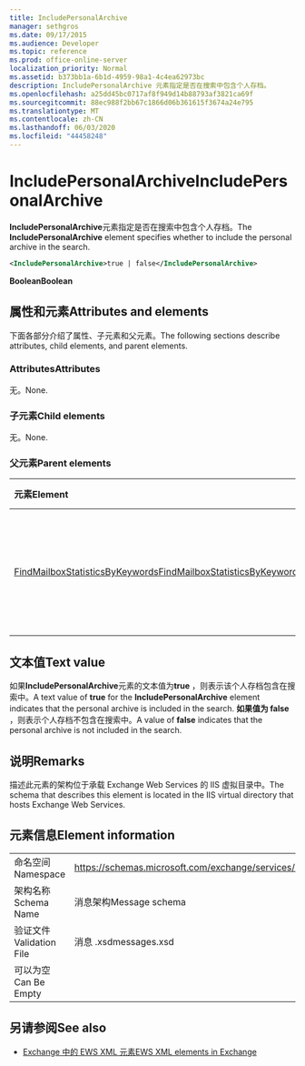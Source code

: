```yaml
---
title: IncludePersonalArchive
manager: sethgros
ms.date: 09/17/2015
ms.audience: Developer
ms.topic: reference
ms.prod: office-online-server
localization_priority: Normal
ms.assetid: b373bb1a-6b1d-4959-98a1-4c4ea62973bc
description: IncludePersonalArchive 元素指定是否在搜索中包含个人存档。
ms.openlocfilehash: a25dd45bc0717af8f949d14b88793af3821ca69f
ms.sourcegitcommit: 88ec988f2bb67c1866d06b361615f3674a24e795
ms.translationtype: MT
ms.contentlocale: zh-CN
ms.lasthandoff: 06/03/2020
ms.locfileid: "44458248"
---
```

# <a name="includepersonalarchive"></a><span data-ttu-id="b7f82-103">IncludePersonalArchive</span><span class="sxs-lookup"><span data-stu-id="b7f82-103">IncludePersonalArchive</span></span>

<span data-ttu-id="b7f82-104">**IncludePersonalArchive**元素指定是否在搜索中包含个人存档。</span><span class="sxs-lookup"><span data-stu-id="b7f82-104">The **IncludePersonalArchive** element specifies whether to include the personal archive in the search.</span></span> 
  
```XML
<IncludePersonalArchive>true | false</IncludePersonalArchive>
```

 <span data-ttu-id="b7f82-105">**Boolean**</span><span class="sxs-lookup"><span data-stu-id="b7f82-105">**Boolean**</span></span>
## <a name="attributes-and-elements"></a><span data-ttu-id="b7f82-106">属性和元素</span><span class="sxs-lookup"><span data-stu-id="b7f82-106">Attributes and elements</span></span>

<span data-ttu-id="b7f82-107">下面各部分介绍了属性、子元素和父元素。</span><span class="sxs-lookup"><span data-stu-id="b7f82-107">The following sections describe attributes, child elements, and parent elements.</span></span>
  
### <a name="attributes"></a><span data-ttu-id="b7f82-108">Attributes</span><span class="sxs-lookup"><span data-stu-id="b7f82-108">Attributes</span></span>

<span data-ttu-id="b7f82-109">无。</span><span class="sxs-lookup"><span data-stu-id="b7f82-109">None.</span></span>
  
### <a name="child-elements"></a><span data-ttu-id="b7f82-110">子元素</span><span class="sxs-lookup"><span data-stu-id="b7f82-110">Child elements</span></span>

<span data-ttu-id="b7f82-111">无。</span><span class="sxs-lookup"><span data-stu-id="b7f82-111">None.</span></span>
  
### <a name="parent-elements"></a><span data-ttu-id="b7f82-112">父元素</span><span class="sxs-lookup"><span data-stu-id="b7f82-112">Parent elements</span></span>

|<span data-ttu-id="b7f82-113">**元素**</span><span class="sxs-lookup"><span data-stu-id="b7f82-113">**Element**</span></span>|<span data-ttu-id="b7f82-114">**说明**</span><span class="sxs-lookup"><span data-stu-id="b7f82-114">**Description**</span></span>|
|:-----|:-----|
|[<span data-ttu-id="b7f82-115">FindMailboxStatisticsByKeywords</span><span class="sxs-lookup"><span data-stu-id="b7f82-115">FindMailboxStatisticsByKeywords</span></span>](findmailboxstatisticsbykeywords.md) <br/> |<span data-ttu-id="b7f82-116">指定按关键字搜索邮箱统计信息的请求。</span><span class="sxs-lookup"><span data-stu-id="b7f82-116">Specifies a request to search for mailbox statistics by keyword.</span></span>  <br/> |
   
## <a name="text-value"></a><span data-ttu-id="b7f82-117">文本值</span><span class="sxs-lookup"><span data-stu-id="b7f82-117">Text value</span></span>

<span data-ttu-id="b7f82-118">如果**IncludePersonalArchive**元素的文本值为**true** ，则表示该个人存档包含在搜索中。</span><span class="sxs-lookup"><span data-stu-id="b7f82-118">A text value of **true** for the **IncludePersonalArchive** element indicates that the personal archive is included in the search.</span></span> <span data-ttu-id="b7f82-119">**如果值为 false** ，则表示个人存档不包含在搜索中。</span><span class="sxs-lookup"><span data-stu-id="b7f82-119">A value of **false** indicates that the personal archive is not included in the search.</span></span> 
  
## <a name="remarks"></a><span data-ttu-id="b7f82-120">说明</span><span class="sxs-lookup"><span data-stu-id="b7f82-120">Remarks</span></span>

<span data-ttu-id="b7f82-121">描述此元素的架构位于承载 Exchange Web Services 的 IIS 虚拟目录中。</span><span class="sxs-lookup"><span data-stu-id="b7f82-121">The schema that describes this element is located in the IIS virtual directory that hosts Exchange Web Services.</span></span>
  
## <a name="element-information"></a><span data-ttu-id="b7f82-122">元素信息</span><span class="sxs-lookup"><span data-stu-id="b7f82-122">Element information</span></span>

|||
|:-----|:-----|
|<span data-ttu-id="b7f82-123">命名空间</span><span class="sxs-lookup"><span data-stu-id="b7f82-123">Namespace</span></span>  <br/> |https://schemas.microsoft.com/exchange/services/2006/messages  <br/> |
|<span data-ttu-id="b7f82-124">架构名称</span><span class="sxs-lookup"><span data-stu-id="b7f82-124">Schema Name</span></span>  <br/> |<span data-ttu-id="b7f82-125">消息架构</span><span class="sxs-lookup"><span data-stu-id="b7f82-125">Message schema</span></span>  <br/> |
|<span data-ttu-id="b7f82-126">验证文件</span><span class="sxs-lookup"><span data-stu-id="b7f82-126">Validation File</span></span>  <br/> |<span data-ttu-id="b7f82-127">消息 .xsd</span><span class="sxs-lookup"><span data-stu-id="b7f82-127">messages.xsd</span></span>  <br/> |
|<span data-ttu-id="b7f82-128">可以为空</span><span class="sxs-lookup"><span data-stu-id="b7f82-128">Can Be Empty</span></span>  <br/> ||
   
## <a name="see-also"></a><span data-ttu-id="b7f82-129">另请参阅</span><span class="sxs-lookup"><span data-stu-id="b7f82-129">See also</span></span>



- [<span data-ttu-id="b7f82-130">Exchange 中的 EWS XML 元素</span><span class="sxs-lookup"><span data-stu-id="b7f82-130">EWS XML elements in Exchange</span></span>](ews-xml-elements-in-exchange.md)

